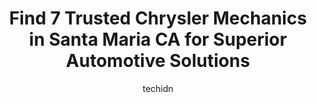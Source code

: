 ---
layout: ampstory
image: https://images.unsplash.com/photo-1576933694662-fd6790fe98e9?ixlib=rb-4.0.3&ixid=MnwxMjA3fDB8MHxwaG90by1wYWdlfHx8fGVufDB8fHx8&auto=format&fit=crop&w=640&h=853&q=80
author: techidn
featured: false
description: Looking for reliable and skilled Chrysler Mechanic in Santa Maria CA, USA? Your search ends here with the 7 best Chrysler Mechanic in town. With their expertise and commitment to delivering 
title: Find 7 Trusted Chrysler Mechanics in Santa Maria CA for Superior Automotive Solutions
cover:
   title: Find 7 Trusted Chrysler Mechanics in Santa Maria CA for Superior Automotive Solutions
   subtitle: Rickpate
   background: https://images.unsplash.com/photo-1576933694662-fd6790fe98e9?ixlib=rb-4.0.3&ixid=MnwxMjA3fDB8MHxwaG90by1wYWdlfHx8fGVufDB8fHx8&auto=format&fit=crop&w=640&h=853&q=80

pages: 
 - layout: thirds
   top: <h1>#1 Santa Maria Chrysler Dodge Jeep Ram</h1>
   bottom: "<p>The Service Department at SM Chrysler Dodge Jeep Ram is super awesome!! I take my car here for service all the time & its always a good experience. Although the last tim</p>"
   background: https://www.knot35.com/toplist/wp-content/uploads/2023/06/best-chrysler-mechanic-1-in-santa-maria-ca-1685838246.jpeg
   backgroundblur: true
 - layout: thirds
   top: <h1>#2 Rizzolis Automotive</h1>
   bottom: "<p>1149 Tama Ln, Santa Maria, CA 93455, United States</p>"
   background: https://www.knot35.com/toplist/wp-content/uploads/2023/06/best-chrysler-mechanic-2-in-santa-maria-ca-1685838246.jpeg
   cta:
      link: https://www.knot35.com/toplist/find-7-trusted-chrysler-mechanics-in-santa-maria-ca-for-superior-automotive-solutions/
      text: Find 7 Trusted Chrysler Mechanics in Santa Maria CA for Superior Automotive Solutions
 - layout: thirds
   top: <h1>#3 Pats Automotive</h1>
   bottom: "<p>931 S Blosser Rd, Santa Maria, CA 93458, United States</p>"
   background: https://www.knot35.com/toplist/wp-content/uploads/2023/06/best-chrysler-mechanic-3-in-santa-maria-ca-1685838247.jpeg
   cta:
      link: https://www.knot35.com/toplist/find-7-trusted-chrysler-mechanics-in-santa-maria-ca-for-superior-automotive-solutions/
      text: Find 7 Trusted Chrysler Mechanics in Santa Maria CA for Superior Automotive Solutions
 - layout: thirds
   top: <h1>#4 Jaeckels Automotive</h1>
   bottom: "<p>219 Betteravia Rd # B, Santa Maria, CA 93455, United States</p>"
   background: https://images.unsplash.com/photo-1546497974-b213c9efb599?ixlib=rb-4.0.3&ixid=MnwxMjA3fDB8MHxwaG90by1wYWdlfHx8fGVufDB8fHx8&auto=format&fit=crop&w=640&h=853&q=80
   cta:
      link: https://www.knot35.com/toplist/find-7-trusted-chrysler-mechanics-in-santa-maria-ca-for-superior-automotive-solutions/
      text: Find 7 Trusted Chrysler Mechanics in Santa Maria CA for Superior Automotive Solutions
 - layout: thirds
   top: <h1>#5 Gonzalez Automotriz</h1>
   bottom: "<p>1108 W Cypress St, Santa Maria, CA 93458, United States</p>"
   background: https://images.unsplash.com/photo-1614648718611-0635f29016cb?ixlib=rb-4.0.3&ixid=MnwxMjA3fDB8MHxwaG90by1wYWdlfHx8fGVufDB8fHx8&auto=format&fit=crop&w=640&h=853&q=80
   cta:
      link: https://www.knot35.com/toplist/find-7-trusted-chrysler-mechanics-in-santa-maria-ca-for-superior-automotive-solutions/
      text: Find 7 Trusted Chrysler Mechanics in Santa Maria CA for Superior Automotive Solutions
 - layout: thirds
   top: <h1>#6 Jays Automotive</h1>
   bottom: "<p>305 N Broadway, Santa Maria, CA 93454, United States</p>"
   background: https://images.unsplash.com/photo-1531169509526-f8f1fdaa4a67?ixlib=rb-4.0.3&ixid=MnwxMjA3fDB8MHxwaG90by1wYWdlfHx8fGVufDB8fHx8&auto=format&fit=crop&w=640&h=853&q=80
   cta:
      link: https://www.knot35.com/toplist/find-7-trusted-chrysler-mechanics-in-santa-maria-ca-for-superior-automotive-solutions/
      text: Find 7 Trusted Chrysler Mechanics in Santa Maria CA for Superior Automotive Solutions
 - layout: thirds
   top: <h1>#7 German Auto of Santa Maria</h1>
   bottom: "<p>722 W Betteravia Rd Suite A, Santa Maria, CA 93455, United States</p>"
   background: https://images.unsplash.com/photo-1536745287225-21d689278fd1?ixlib=rb-4.0.3&ixid=MnwxMjA3fDB8MHxwaG90by1wYWdlfHx8fGVufDB8fHx8&auto=format&fit=crop&w=640&h=853&q=80
   cta:
      link: https://www.knot35.com/toplist/find-7-trusted-chrysler-mechanics-in-santa-maria-ca-for-superior-automotive-solutions/
      text: Find 7 Trusted Chrysler Mechanics in Santa Maria CA for Superior Automotive Solutions
 - layout: thirds
   middle: Continue reading...
   background: https://images.unsplash.com/photo-1595364397663-fca4f075d796?ixlib=rb-4.0.3&ixid=MnwxMjA3fDB8MHxwaG90by1wYWdlfHx8fGVufDB8fHx8&auto=format&fit=crop&w=640&h=853&q=80
   cta:
      link: https://www.knot35.com/toplist/find-7-trusted-chrysler-mechanics-in-santa-maria-ca-for-superior-automotive-solutions/
      text: Find 7 Trusted Chrysler Mechanics in Santa Maria CA for Superior Automotive Solutions
      
---